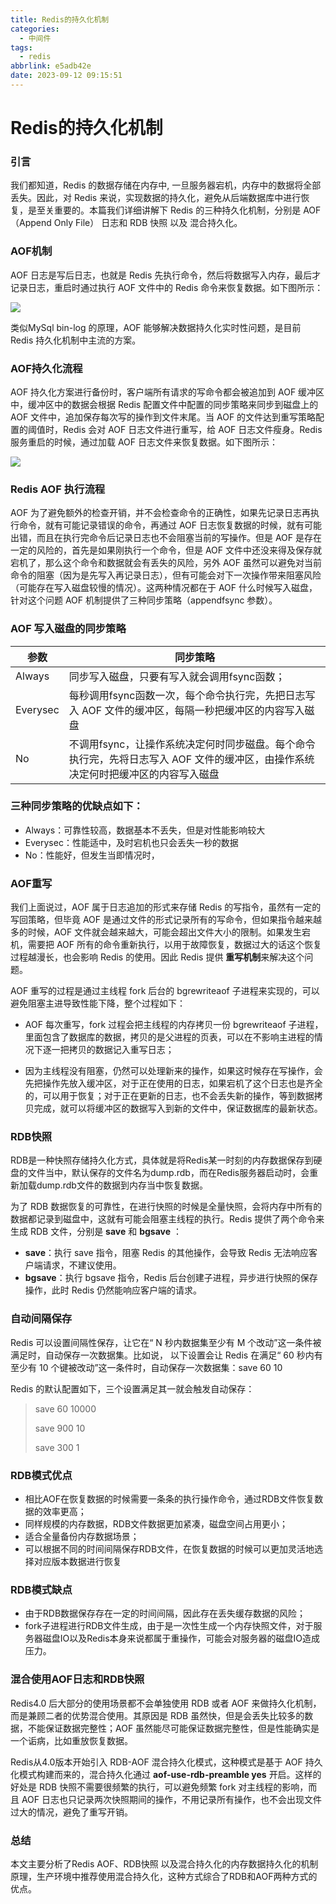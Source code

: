 ```yaml
---
title: Redis的持久化机制
categories:
  - 中间件
tags:
  - redis
abbrlink: e5adb42e
date: 2023-09-12 09:15:51
---
```


# Redis的持久化机制

### 引言

我们都知道，Redis 的数据存储在内存中, 一旦服务器宕机，内存中的数据将全部丢失。因此，对 Redis 来说，实现数据的持久化，避免从后端数据库中进行恢复，是至关重要的。本篇我们详细讲解下 Redis 的三种持久化机制，分别是 AOF（Append Only File） 日志和 RDB 快照 以及 混合持久化。

### AOF机制

AOF 日志是写后日志，也就是 Redis 先执行命令，然后将数据写入内存，最后才记录日志，重启时通过执行 AOF 文件中的 Redis 命令来恢复数据。如下图所示：

![](https://developer.qcloudimg.com/http-save/yehe-10418638/693b4cb76c16876336e4c5a3a06fed27.png)

类似MySql bin-log 的原理，AOF 能够解决数据持久化实时性问题，是目前 Redis 持久化机制中主流的方案。

### AOF持久化流程

AOF 持久化方案进行备份时，客户端所有请求的写命令都会被追加到 AOF 缓冲区中，缓冲区中的数据会根据 Redis 配置文件中配置的同步策略来同步到磁盘上的 AOF 文件中，追加保存每次写的操作到文件末尾。当 AOF 的文件达到重写策略配置的阈值时，Redis 会对 AOF 日志文件进行重写，给 AOF 日志文件瘦身。Redis 服务重启的时候，通过加载 AOF 日志文件来恢复数据。如下图所示：

![](https://developer.qcloudimg.com/http-save/yehe-10418638/bc15aa10e9c9d41ef356faa07b60cb82.png)

### Redis AOF 执行流程

AOF 为了避免额外的检查开销，并不会检查命令的正确性，如果先记录日志再执行命令，就有可能记录错误的命令，再通过 AOF 日志恢复数据的时候，就有可能出错，而且在执行完命令后记录日志也不会阻塞当前的写操作。但是 AOF 是存在一定的风险的，首先是如果刚执行一个命令，但是 AOF 文件中还没来得及保存就宕机了，那么这个命令和数据就会有丢失的风险，另外 AOF 虽然可以避免对当前命令的阻塞（因为是先写入再记录日志），但有可能会对下一次操作带来阻塞风险（可能存在写入磁盘较慢的情况）。这两种情况都在于 AOF 什么时候写入磁盘，针对这个问题 AOF 机制提供了三种同步策略（appendfsync 参数）。

### AOF 写入磁盘的同步策略

| 参数     | 同步策略                                                     |
| -------- | ------------------------------------------------------------ |
| Always   | 同步写入磁盘，只要有写入就会调用fsync函数；                  |
| Everysec | 每秒调用fsync函数一次，每个命令执行完，先把日志写入 AOF 文件的缓冲区，每隔一秒把缓冲区的内容写入磁盘 |
| No       | 不调用fsync，让操作系统决定何时同步磁盘。每个命令执行完，先将日志写入 AOF 文件的缓冲区，由操作系统决定何时把缓冲区的内容写入磁盘 |

### 三种同步策略的优缺点如下：

* Always：可靠性较高，数据基本不丢失，但是对性能影响较大
* Everysec：性能适中，及时宕机也只会丢失一秒的数据
* No：性能好，但发生当即情况时，

### AOF重写

我们上面说过，AOF 属于日志追加的形式来存储 Redis 的写指令，虽然有一定的写回策略，但毕竟 AOF 是通过文件的形式记录所有的写命令，但如果指令越来越多的时候，AOF 文件就会越来越大，可能会超出文件大小的限制。如果发生宕机，需要把 AOF 所有的命令重新执行，以用于故障恢复，数据过大的话这个恢复过程越漫长，也会影响 Redis 的使用。因此 Redis 提供 **重写机制**来解决这个问题。

AOF 重写的过程是通过主线程 fork 后台的 bgrewriteaof 子进程来实现的，可以避免阻塞主进导致性能下降，整个过程如下：

* AOF 每次重写，fork 过程会把主线程的内存拷贝一份 bgrewriteaof 子进程，里面包含了数据库的数据，拷贝的是父进程的页表，可以在不影响主进程的情况下逐一把拷贝的数据记入重写日志；

* 因为主线程没有阻塞，仍然可以处理新来的操作，如果这时候存在写操作，会先把操作先放入缓冲区，对于正在使用的日志，如果宕机了这个日志也是齐全的，可以用于恢复；对于正在更新的日志，也不会丢失新的操作，等到数据拷贝完成，就可以将缓冲区的数据写入到新的文件中，保证数据库的最新状态。

### RDB快照

RDB是一种快照存储持久化方式，具体就是将Redis某一时刻的内存数据保存到硬盘的文件当中，默认保存的文件名为dump.rdb，而在Redis服务器启动时，会重新加载dump.rdb文件的数据到内存当中恢复数据。

为了 RDB 数据恢复的可靠性，在进行快照的时候是全量快照，会将内存中所有的数据都记录到磁盘中，这就有可能会阻塞主线程的执行。Redis 提供了两个命令来生成 RDB 文件，分别是 **save** 和 **bgsave** ：

* **save**：执行 save 指令，阻塞 Redis 的其他操作，会导致 Redis 无法响应客户端请求，不建议使用。
* **bgsave**：执行 bgsave 指令，Redis 后台创建子进程，异步进行快照的保存操作，此时 Redis 仍然能响应客户端的请求。

### 自动间隔保存

Redis 可以设置间隔性保存，让它在“ N 秒内数据集至少有 M 个改动”这一条件被满足时，自动保存一次数据集。比如说， 以下设置会让 Redis 在满足“ 60 秒内有至少有 10 个键被改动”这一条件时，自动保存一次数据集：save 60 10

Redis 的默认配置如下，三个设置满足其一就会触发自动保存：

> save  60  10000
>
> save  900  10
>
> save  300  1

### RDB模式优点

* 相比AOF在恢复数据的时候需要一条条的执行操作命令，通过RDB文件恢复数据的效率更高；
* 同样规模的内存数据，RDB文件数据更加紧凑，磁盘空间占用更小；
* 适合全量备份内存数据场景；
* 可以根据不同的时间间隔保存RDB文件，在恢复数据的时候可以更加灵活地选择对应版本数据进行恢复

 ### RDB模式缺点

* 由于RDB数据保存存在一定的时间间隔，因此存在丢失缓存数据的风险；
* fork子进程进行RDB文件生成，由于是一次性生成一个内存快照文件，对于服务器磁盘IO以及Redis本身来说都属于重操作，可能会对服务器的磁盘IO造成压力。

### 混合使用AOF日志和RDB快照

Redis4.0 后大部分的使用场景都不会单独使用 RDB 或者 AOF 来做持久化机制，而是兼顾二者的优势混合使用。其原因是 RDB 虽然快，但是会丢失比较多的数据，不能保证数据完整性；AOF 虽然能尽可能保证数据完整性，但是性能确实是一个诟病，比如重放恢复数据。  

Redis从4.0版本开始引入 RDB-AOF 混合持久化模式，这种模式是基于 AOF 持久化模式构建而来的，混合持久化通过 **aof-use-rdb-preamble yes** 开启。这样的好处是 RDB 快照不需要很频繁的执行，可以避免频繁 fork 对主线程的影响，而且 AOF 日志也只记录两次快照期间的操作，不用记录所有操作，也不会出现文件过大的情况，避免了重写开销。

 ### 总结

本文主要分析了Redis AOF、RDB快照 以及混合持久化的内存数据持久化的机制原理，生产环境中推荐使用混合持久化，这种方式综合了RDB和AOF两种方式的优点。

